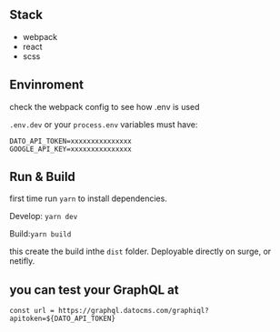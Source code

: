 ## Stack
- webpack
- react
- scss

## Envinroment
check the webpack config to see how .env is used

`.env.dev` or your `process.env` variables must have:

```
DATO_API_TOKEN=xxxxxxxxxxxxxxx
GOOGLE_API_KEY=xxxxxxxxxxxxxxx
```

## Run & Build
first time run `yarn` to install dependencies.

Develop: `yarn dev`

Build:`yarn build`

this create the build inthe `dist` folder.
Deployable directly on surge, or netifly.


## you can test your GraphQL at
`const url = https://graphql.datocms.com/graphiql?apitoken=${DATO_API_TOKEN}`
